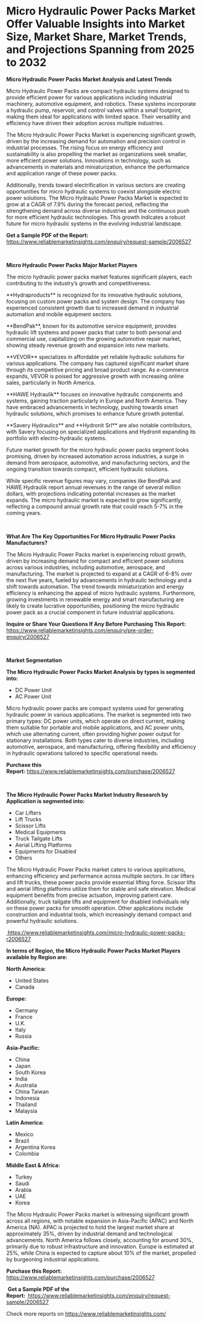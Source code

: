<p><h1>Micro Hydraulic Power Packs Market Offer Valuable Insights into Market Size, Market Share, Market Trends, and Projections Spanning from 2025 to 2032</h1></p><p><strong>Micro Hydraulic Power Packs Market Analysis and Latest Trends</strong></p>
<p><p>Micro Hydraulic Power Packs are compact hydraulic systems designed to provide efficient power for various applications including industrial machinery, automotive equipment, and robotics. These systems incorporate a hydraulic pump, reservoir, and control valves within a small footprint, making them ideal for applications with limited space. Their versatility and efficiency have driven their adoption across multiple industries.</p><p>The Micro Hydraulic Power Packs Market is experiencing significant growth, driven by the increasing demand for automation and precision control in industrial processes. The rising focus on energy efficiency and sustainability is also propelling the market as organizations seek smaller, more efficient power solutions. Innovations in technology, such as advancements in materials and miniaturization, enhance the performance and application range of these power packs.</p><p>Additionally, trends toward electrification in various sectors are creating opportunities for micro hydraulic systems to coexist alongside electric power solutions. The Micro Hydraulic Power Packs Market is expected to grow at a CAGR of 7.9% during the forecast period, reflecting the strengthening demand across diverse industries and the continuous push for more efficient hydraulic technologies. This growth indicates a robust future for micro hydraulic systems in the evolving industrial landscape.</p></p>
<p><strong>Get a Sample PDF of the Report:&nbsp;</strong> <a href="https://www.reliablemarketinsights.com/enquiry/request-sample/2006527?utm_campaign=2199&utm_medium=2&utm_source=Github&utm_content=ia&utm_term=02032025&utm_id=micro-hydraulic-power-packs">https://www.reliablemarketinsights.com/enquiry/request-sample/2006527</a></p>
<p>&nbsp;</p>
<p><strong>Micro Hydraulic Power Packs Major Market Players</strong></p>
<p><p>The micro hydraulic power packs market features significant players, each contributing to the industry’s growth and competitiveness. </p><p>**Hydraproducts** is recognized for its innovative hydraulic solutions, focusing on custom power packs and system design. The company has experienced consistent growth due to increased demand in industrial automation and mobile equipment sectors. </p><p>**BendPak**, known for its automotive service equipment, provides hydraulic lift systems and power packs that cater to both personal and commercial use, capitalizing on the growing automotive repair market, showing steady revenue growth and expansion into new markets.</p><p>**VEVOR** specializes in affordable yet reliable hydraulic solutions for various applications. The company has captured significant market share through its competitive pricing and broad product range. As e-commerce expands, VEVOR is poised for aggressive growth with increasing online sales, particularly in North America.</p><p>**HAWE Hydraulik** focuses on innovative hydraulic components and systems, gaining traction particularly in Europe and North America. They have embraced advancements in technology, pushing towards smart hydraulic solutions, which promises to enhance future growth potential. </p><p>**Savery Hydraulics** and **Hydronit Srl** are also notable contributors, with Savery focusing on specialized applications and Hydronit expanding its portfolio with electro-hydraulic systems.</p><p>Future market growth for the micro hydraulic power packs segment looks promising, driven by increased automation across industries, a surge in demand from aerospace, automotive, and manufacturing sectors, and the ongoing transition towards compact, efficient hydraulic solutions. </p><p>While specific revenue figures may vary, companies like BendPak and HAWE Hydraulik report annual revenues in the range of several million dollars, with projections indicating potential increases as the market expands. The micro hydraulic market is expected to grow significantly, reflecting a compound annual growth rate that could reach 5-7% in the coming years.</p></p>
<p>&nbsp;</p>
<p><strong>What Are The Key Opportunities For Micro Hydraulic Power Packs Manufacturers?</strong></p>
<p><p>The Micro Hydraulic Power Packs market is experiencing robust growth, driven by increasing demand for compact and efficient power solutions across various industries, including automotive, aerospace, and manufacturing. The market is projected to expand at a CAGR of 6-8% over the next five years, fueled by advancements in hydraulic technology and a shift towards automation. The trend towards miniaturization and energy efficiency is enhancing the appeal of micro hydraulic systems. Furthermore, growing investments in renewable energy and smart manufacturing are likely to create lucrative opportunities, positioning the micro hydraulic power pack as a crucial component in future industrial applications.</p></p>
<p><strong>Inquire or Share Your Questions If Any Before Purchasing This Report:</strong> <a href="https://www.reliablemarketinsights.com/enquiry/pre-order-enquiry/2006527?utm_campaign=2199&utm_medium=2&utm_source=Github&utm_content=ia&utm_term=02032025&utm_id=micro-hydraulic-power-packs">https://www.reliablemarketinsights.com/enquiry/pre-order-enquiry/2006527</a></p>
<p>&nbsp;</p>
<p><strong>Market Segmentation</strong></p>
<p><strong>The Micro Hydraulic Power Packs Market Analysis by types is segmented into:</strong></p>
<p><ul><li>DC Power Unit</li><li>AC Power Unit</li></ul></p>
<p><p>Micro hydraulic power packs are compact systems used for generating hydraulic power in various applications. The market is segmented into two primary types: DC power units, which operate on direct current, making them suitable for portable and mobile applications, and AC power units, which use alternating current, often providing higher power output for stationary installations. Both types cater to diverse industries, including automotive, aerospace, and manufacturing, offering flexibility and efficiency in hydraulic operations tailored to specific operational needs.</p></p>
<p><strong>Purchase this Report:&nbsp;</strong><a href="https://www.reliablemarketinsights.com/purchase/2006527?utm_campaign=2199&utm_medium=2&utm_source=Github&utm_content=ia&utm_term=02032025&utm_id=micro-hydraulic-power-packs">https://www.reliablemarketinsights.com/purchase/2006527</a></p>
<p>&nbsp;</p>
<p><strong>The Micro Hydraulic Power Packs Market Industry Research by Application is segmented into:</strong></p>
<p><ul><li>Car Lifters</li><li>Lift Trucks</li><li>Scissor Lifts</li><li>Medical Equipments</li><li>Truck Tailgate Lifts</li><li>Aerial Lifting Platforms</li><li>Equipments for Disabled</li><li>Others</li></ul></p>
<p><p>The Micro Hydraulic Power Packs market caters to various applications, enhancing efficiency and performance across multiple sectors. In car lifters and lift trucks, these power packs provide essential lifting force. Scissor lifts and aerial lifting platforms utilize them for stable and safe elevation. Medical equipment benefits from precise actuation, improving patient care. Additionally, truck tailgate lifts and equipment for disabled individuals rely on these power packs for smooth operation. Other applications include construction and industrial tools, which increasingly demand compact and powerful hydraulic solutions.</p></p>
<p><a href="https://www.reliablemarketinsights.com/micro-hydraulic-power-packs-r2006527?utm_campaign=2199&utm_medium=2&utm_source=Github&utm_content=ia&utm_term=02032025&utm_id=micro-hydraulic-power-packs">&nbsp;https://www.reliablemarketinsights.com/micro-hydraulic-power-packs-r2006527</a></p>
<p><strong>In terms of Region, the Micro Hydraulic Power Packs Market Players available by Region are:</strong></p>
<p>
    <p> <strong> North America: </strong>
        <ul>
            <li>United States</li>
            <li>Canada</li>
        </ul>
        </p> 
    <p> <strong> Europe: </strong>
        <ul>
            <li>Germany</li>
            <li>France</li>
            <li>U.K.</li>
            <li>Italy</li>
            <li>Russia</li>
        </ul>
        </p> 
    <p> <strong> Asia-Pacific: </strong>
        <ul>
            <li>China</li>
            <li>Japan</li>
            <li>South Korea</li>
            <li>India</li>
            <li>Australia</li>
            <li>China Taiwan</li>
            <li>Indonesia</li>
            <li>Thailand</li>
            <li>Malaysia</li>
        </ul>
        </p> 
    <p> <strong> Latin America: </strong>
        <ul>
            <li>Mexico</li>
            <li>Brazil</li>
            <li>Argentina Korea</li>
            <li>Colombia</li>
        </ul>
        </p> 
    <p> <strong> Middle East & Africa: </strong>
        <ul>
            <li>Turkey</li>
            <li>Saudi</li>
            <li>Arabia</li>
            <li>UAE</li>
            <li>Korea</li>
        </ul>
    </p>
    </p>
<p><p>The Micro Hydraulic Power Packs market is witnessing significant growth across all regions, with notable expansion in Asia-Pacific (APAC) and North America (NA). APAC is projected to hold the largest market share at approximately 35%, driven by industrial demand and technological advancements. North America follows closely, accounting for around 30%, primarily due to robust infrastructure and innovation. Europe is estimated at 25%, while China is expected to capture about 10% of the market, propelled by burgeoning industrial applications.</p></p>
<p><strong>Purchase this Report: </strong><a href="https://www.reliablemarketinsights.com/purchase/2006527?utm_campaign=2199&utm_medium=2&utm_source=Github&utm_content=ia&utm_term=02032025&utm_id=micro-hydraulic-power-packs">https://www.reliablemarketinsights.com/purchase/2006527</a></p>
<p>&nbsp;<strong>Get a Sample PDF of the Report:&nbsp;&nbsp;</strong><a href="https://www.reliablemarketinsights.com/enquiry/request-sample/2006527?utm_campaign=2199&utm_medium=2&utm_source=Github&utm_content=ia&utm_term=02032025&utm_id=micro-hydraulic-power-packs">https://www.reliablemarketinsights.com/enquiry/request-sample/2006527</a></p>
<p><strong></strong></p>
<p>Check more reports on <a href="https://www.reliablemarketinsights.com/?utm_campaign=2199&utm_medium=2&utm_source=Github&utm_content=ia&utm_term=02032025&utm_id=micro-hydraulic-power-packs">https://www.reliablemarketinsights.com/</a></p>
